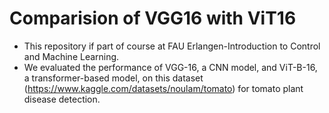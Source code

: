 # Comparision of VGG16 with ViT16

- This repository if part of course at FAU Erlangen-Introduction to Control and Machine Learning.
- We evaluated the performance of VGG-16, a CNN model, and ViT-B-16, a transformer-based model, on this dataset (https://www.kaggle.com/datasets/noulam/tomato)
  for tomato plant disease detection.
